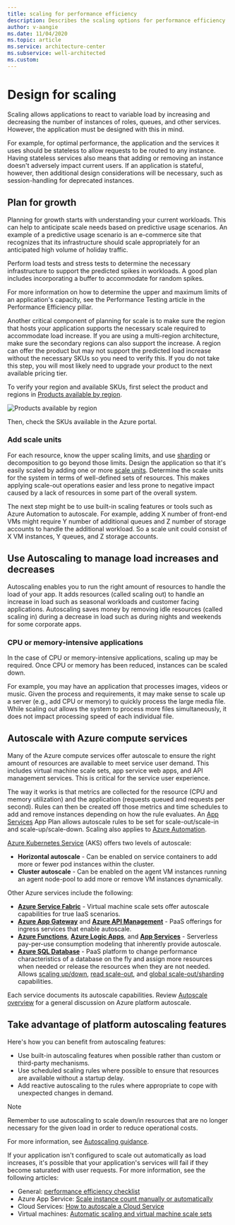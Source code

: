 ```yaml
---
title: scaling for performance efficiency
description: Describes the scaling options for performance efficiency
author: v-aangie
ms.date: 11/04/2020
ms.topic: article
ms.service: architecture-center
ms.subservice: well-architected
ms.custom: 
---
```


# Design for scaling

Scaling allows applications to react to variable load by increasing and decreasing the number of instances of roles, queues, and other services. However, the application must be designed with this in mind.

For example, for optimal performance, the application and the services it uses should be stateless to allow requests to be routed to any instance. Having stateless services also means that adding or removing an instance doesn't adversely impact current users. If an application is stateful, however, then additional design considerations will be necessary, such as session-handling for deprecated instances.

## Plan for growth

Planning for growth starts with understanding your current workloads. This can help to anticipate scale needs based on predictive usage scenarios. An example of a predictive usage scenario is an e-commerce site that recognizes that its infrastructure should scale appropriately for an anticipated high volume of holiday traffic.

Perform load tests and stress tests to determine the necessary infrastructure to support the predicted spikes in workloads. A good plan includes incorporating a buffer to accommodate for random spikes.

For more information on how to determine the upper and maximum limits of an application's capacity, see the Performance Testing article in the Performance Efficiency pillar. <!--LINK to new Performance Testing article-->

Another critical component of planning for scale is to make sure the region that hosts your application supports the necessary scale required to accommodate load increase. If you are using a multi-region architecture, make sure the secondary regions can also support the increase. A region can offer the product but may not support the predicted load increase without the necessary SKUs so you need to verify this. If you do not take this step, you will most likely need to upgrade your product to the next available pricing tier.

To verify your region and available SKUs, first select the product and regions in [Products available by region](https://azure.microsoft.com/global-infrastructure/services/?products=).

![Products available by region](../_images/_images/design-scale-1.png)

Then, check the SKUs available in the Azure portal.

### Add scale units

For each resource, know the upper scaling limits, and use [sharding](https://docs.microsoft.com/azure/azure-sql/database/elastic-scale-introduction#sharding) or decomposition to go beyond those limits. Design the application so that it's easily scaled by adding one or more [scale units](https://docs.microsoft.com/archive/msdn-magazine/2017/february/azure-inside-the-azure-app-service-architecture#what-is-an-app-service-scale-unit). Determine the scale units for the system in terms of well-defined sets of resources. This makes applying scale-out operations easier and less prone to negative impact caused by a lack of resources in some part of the overall system. 

The next step might be to use built-in scaling features or tools such as Azure Automation to autoscale. For example, adding X number of front-end VMs might require Y number of additional queues and Z number of storage accounts to handle the additional workload. So a scale unit could consist of X VM instances, Y queues, and Z storage accounts.

## Use Autoscaling to manage load increases and decreases

Autoscaling enables you to run the right amount of resources to handle the load of your app. It adds resources (called scaling out) to handle an increase in load such as seasonal workloads and customer facing applications. Autoscaling saves money by removing idle resources (called scaling in) during a decrease in load such as during nights and weekends for some corporate apps.

### CPU or memory-intensive applications

In the case of CPU or memory-intensive applications, scaling up may be required. Once CPU or memory has been reduced, instances can be scaled down.

For example, you may have an application that processes images, videos or music. Given the process and requirements, it may make sense to scale up a server (e.g., add CPU or memory) to quickly process the large media file. While scaling *out* allows the system to process more files simultaneously, it does not impact processing speed of each individual file.

## Autoscale with Azure compute services

Many of the Azure compute services offer autoscale to ensure the right amount of resources are available to meet service user demand. This includes virtual machine scale sets, app service web apps, and API management services. This is critical for the service user experience.

The way it works is that metrics are collected for the resource (CPU and memory utilization) and the application (requests queued and requests per second). Rules can then be created off those metrics and time schedules to add and remove instances depending on how the rule evaluates. An [App Services](https://docs.microsoft.com/azure/app-service/overview-hosting-plans#how-does-my-app-run-and-scale) App Plan allows autoscale rules to be set for scale-out/scale-in and scale-up/scale-down. Scaling also applies to [Azure Automation](https://docs.microsoft.com/azure/automation/automation-intro).

[Azure Kubernetes Service](https://docs.microsoft.com/azure/aks/intro-kubernetes) (AKS) offers two levels of autoscale:

- **Horizontal autoscale** - Can be enabled on service containers to add more or fewer pod instances within the cluster.
- **Cluster autoscale** - Can be enabled on the agent VM instances running an agent node-pool to add more or remove VM instances dynamically.

Other Azure services include the following:

- [**Azure Service Fabric**](https://docs.microsoft.com/azure/service-fabric/service-fabric-overview) - Virtual machine scale sets offer autoscale capabilities for true IaaS scenarios.
- [**Azure App Gateway**](https://docs.microsoft.com/azure/application-gateway/overview) and [**Azure API Management**](https://docs.microsoft.com/azure/api-management/api-management-key-concepts) - PaaS offerings for ingress services that enable autoscale.
- [**Azure Functions**](https://docs.microsoft.com/azure/azure-functions/functions-overview), [**Azure Logic Apps**](https://docs.microsoft.com/azure/logic-apps/logic-apps-overview), and [**App Services**](https://docs.microsoft.com/azure/app-service/overview) - Serverless pay-per-use consumption modeling that inherently provide autoscale.
- [**Azure SQL Database**](https://docs.microsoft.com/archive/blogs/sqlserverstorageengine/azure-sql-database-scalability) - PaaS platform to change performance characteristics of a database on the fly and assign more resources when needed or release the resources when they are not needed. Allows [scaling up/down](https://docs.microsoft.com/archive/blogs/sqlserverstorageengine/azure-sql-database-scalability#scaling-updown), [read scale-out](https://docs.microsoft.com/archive/blogs/sqlserverstorageengine/azure-sql-database-scalability#read-scale-out), and [global scale-out/sharding](https://docs.microsoft.com/archive/blogs/sqlserverstorageengine/azure-sql-database-scalability#global-scale-outsharding) capabilities.

Each service documents its autoscale capabilities. Review [Autoscale overview](https://docs.microsoft.com/azure/azure-monitor/platform/autoscale-overview) for a general discussion on Azure platform autoscale.

## Take advantage of platform autoscaling features

Here's how you can benefit from autoscaling features:

- Use built-in autoscaling features when possible rather than custom or third-party mechanisms.
- Use scheduled scaling rules where possible to ensure that resources are available without a startup delay.
- Add reactive autoscaling to the rules where appropriate to cope with unexpected changes in demand.

> [!NOTE]
> Remember to use autoscaling to scale down/in resources that are no longer necessary for the given load in order to reduce operational costs.

For more information, see [Autoscaling guidance](https://review.docs.microsoft.com/azure/architecture/best-practices/auto-scaling).

If your application isn't configured to scale out automatically as load increases, it's possible that your application's services will fail if they become saturated with user requests. For more information, see the following articles: 

- General: [performance efficiency checklist](https://review.docs.microsoft.com/azure/architecture/framework/scalability/performance-efficiency)
- Azure App Service: [Scale instance count manually or automatically](https://review.docs.microsoft.com/azure/monitoring-and-diagnostics/insights-how-to-scale/)
- Cloud Services: [How to autoscale a Cloud Service](https://review.docs.microsoft.com/azure/cloud-services/cloud-services-how-to-scale/)
- Virtual machines: [Automatic scaling and virtual machine scale sets](https://review.docs.microsoft.com/azure/virtual-machine-scale-sets/virtual-machine-scale-sets-autoscale-overview/)

<!--[## Next steps

[!div class="nextstepaction"]
LINK to next Design article]()-->